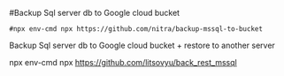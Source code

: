 #Backup Sql server db to Google cloud bucket

```
#npx env-cmd npx https://github.com/nitra/backup-mssql-to-bucket
```

Backup Sql server db to Google cloud bucket + restore to another server 

npx env-cmd npx https://github.com/litsovyu/back_rest_mssql
